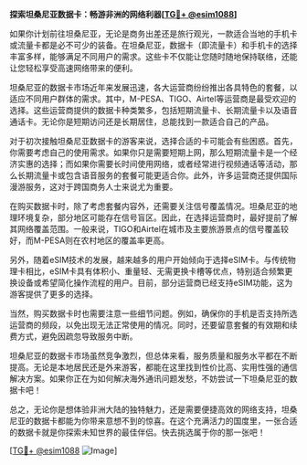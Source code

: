 **探索坦桑尼亚数据卡：畅游非洲的网络利器[[TG💪+ @esim1088](https://t.me/s/esim1088)]**

如果你计划前往坦桑尼亚，无论是商务出差还是旅行观光，一款适合当地的手机卡或流量卡都是必不可少的装备。在坦桑尼亚，数据卡（即流量卡）和手机卡的选择丰富多样，能够满足不同用户的需求。这些卡不仅能让您随时随地保持联络，还能让您轻松享受高速网络带来的便利。

坦桑尼亚的数据卡市场近年来发展迅速，各大运营商纷纷推出各具特色的套餐，以适应不同用户群体的需求。其中，M-PESA、TIGO、Airtel等运营商是最受欢迎的选择。这些运营商提供的数据卡种类繁多，包括短期流量卡、长期流量卡以及语音通话卡。无论你是短期访问还是长期居住，总能找到一款适合自己的产品。

对于初次接触坦桑尼亚数据卡的游客来说，选择合适的卡可能会有些困惑。首先，你需要考虑自己的使用需求。如果你只是需要短期上网，那么短期流量卡是一个经济实惠的选择；而如果你需要长时间使用网络，或者经常进行视频通话等活动，那么长期流量卡或包含语音服务的套餐可能更适合你。此外，许多运营商还提供国际漫游服务，这对于跨国商务人士来说尤为重要。

在购买数据卡时，除了考虑套餐内容外，还需要关注信号覆盖情况。坦桑尼亚的地理环境复杂，部分地区可能存在信号盲区。因此，在选择运营商时，最好提前了解其网络覆盖范围。一般来说，TIGO和Airtel在城市及主要旅游景点的信号覆盖较好，而M-PESA则在农村地区的覆盖率更高。

另外，随着eSIM技术的发展，越来越多的用户开始倾向于选择eSIM卡。与传统物理卡相比，eSIM卡具有体积小、重量轻、无需更换卡槽等优点，特别适合频繁更换设备或希望简化操作流程的用户。目前，部分运营商已经支持eSIM功能，这为游客提供了更多的选择。

当然，购买数据卡时也需要注意一些细节问题。例如，确保你的手机是否支持所选运营商的频段，以免出现无法正常使用的情况。同时，还要留意套餐的有效期和续费方式，避免因疏忽导致服务中断。

坦桑尼亚的数据卡市场虽然竞争激烈，但总体来看，服务质量和服务水平都在不断提高。无论是本地居民还是外来游客，都能在这里找到性价比高、实用性强的通信解决方案。如果你正在为如何解决海外通讯问题发愁，不妨尝试一下坦桑尼亚的数据卡吧！

总之，无论你是想体验非洲大陆的独特魅力，还是需要便捷高效的网络支持，坦桑尼亚的数据卡都能为你带来意想不到的惊喜。在这个充满活力的国度里，一张合适的数据卡就是你探索未知世界的最佳伴侣。快去挑选属于你的那一张吧！

[[TG💪+ @esim1088](https://t.me/s/esim1088) ![Image](https://i.postimg.cc/4NQfJmqS/Snipaste-2025-05-13-00-14-12.png)]